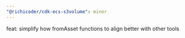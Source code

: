 ```yaml
---
"@richicoder/cdk-ecs-s3volume": minor
---
```


feat: simplify how fromAsset functions to align better with other tools
